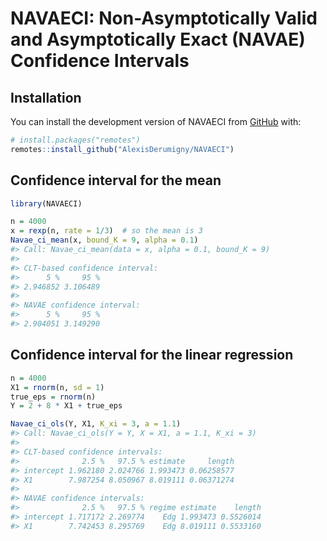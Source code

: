
<!-- README.md is generated from README.Rmd. Please edit that file -->

# NAVAECI: Non-Asymptotically Valid and Asymptotically Exact (NAVAE) Confidence Intervals

## Installation

You can install the development version of NAVAECI from
[GitHub](https://github.com/) with:

``` r
# install.packages("remotes")
remotes::install_github("AlexisDerumigny/NAVAECI")
```

## Confidence interval for the mean

``` r
library(NAVAECI)

n = 4000
x = rexp(n, rate = 1/3)  # so the mean is 3
Navae_ci_mean(x, bound_K = 9, alpha = 0.1)
#> Call: Navae_ci_mean(data = x, alpha = 0.1, bound_K = 9)
#> 
#> CLT-based confidence interval:
#>      5 %     95 % 
#> 2.946852 3.106489 
#> 
#> NAVAE confidence interval:
#>      5 %     95 % 
#> 2.904051 3.149290
```

## Confidence interval for the linear regression

``` r
n = 4000
X1 = rnorm(n, sd = 1)
true_eps = rnorm(n)
Y = 2 + 8 * X1 + true_eps

Navae_ci_ols(Y, X1, K_xi = 3, a = 1.1)
#> Call: Navae_ci_ols(Y = Y, X = X1, a = 1.1, K_xi = 3)
#> 
#> CLT-based confidence intervals:
#>              2.5 %   97.5 % estimate     length
#> intercept 1.962180 2.024766 1.993473 0.06258577
#> X1        7.987254 8.050967 8.019111 0.06371274
#> 
#> NAVAE confidence intervals:
#>              2.5 %   97.5 % regime estimate    length
#> intercept 1.717172 2.269774    Edg 1.993473 0.5526014
#> X1        7.742453 8.295769    Edg 8.019111 0.5533160
```
